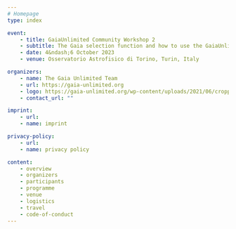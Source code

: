 ```yaml
---
# Homepage
type: index

event:
    - title: GaiaUnlimited Community Workshop 2
    - subtitle: The Gaia selection function and how to use the GaiaUnlimited tools
    - date: 4&ndash;6 October 2023
    - venue: Osservatorio Astrofisico di Torino, Turin, Italy

organizers:
    - name: The Gaia Unlimited Team
    - url: https://gaia-unlimited.org
    - logo: https://gaia-unlimited.org/wp-content/uploads/2021/06/cropped-gaia_unlimited_logo_github.png
    - contact_url: ""

imprint:
    - url:
    - name: imprint

privacy-policy:
    - url:
    - name: privacy policy

content:
    - overview
    - organizers
    - participants
    - programme
    - venue
    - logistics
    - travel
    - code-of-conduct
---
```

